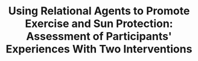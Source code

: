 ---
name: "Using Relational Agents To Promote Exercise"
title: "Using Relational Agents to Promote Exercise and Sun Protection: Assessment of Participants' Experiences With Two Interventions"
journal: "journal name" 
project: null
event: "Journal of Medical Internet Research, 20(2)"
authors:
- name: "Sillice, M."
- name: "Morokoff, P."
- name: "Ferszt, G."
- name: "Bickmore, T."
- name: "Bock, B."
- name: "Lantini, R."
- name: "Velicer, W."
year: 2018
resources: null
external_url: http://www.jmir.org/2018/2/e48/
draft: false 
headless: true
---